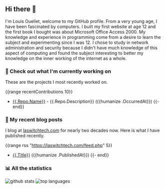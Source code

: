 ## Hi there :wave:

I'm Louis Ouellet, welcome to my GitHub profile. From a very young age, I have been fascinated by computers. I built my first website at age 12 and the first book I bought was about Microsoft Office Access 2000. My knowledge and experience in programming come from a desire to learn the subject and experimenting since I was 12. I chose to study in network administration and security because I didn't have much knowledge of this aspect of computing and found the subject interesting to better my knowledge on the inner working of the internet as a whole.

### :hammer: Check out what I'm currently working on

These are the projects I most recently worked on.

{{range recentContributions 10}}
- [{{.Repo.Name}}]({{.Repo.URL}}) - {{.Repo.Description}} ({{humanize .OccurredAt}})
{{- end}}

### :page_with_curl: My recent blog posts

I blog at [laswitchtech.com](https://laswitchtech.com) for nearly two decades now. Here is what I have published recently.

{{range rss "https://laswitchtech.com/feed.php" 5}}
- [{{.Title}}]({{.URL}}) ({{humanize .PublishedAt}})
{{- end}}

### :bar_chart: All the statistics

![github stats](https://github-readme-stats.vercel.app/api?username=LouisOuellet&show_icons=true&hide_title=true)
![top languages](https://github-readme-stats.vercel.app/api/top-langs/?username=LouisOuellet&layout=compact)

